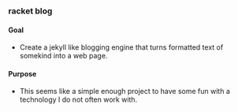 ### racket blog

#### Goal

* Create a jekyll like blogging engine that turns formatted text of somekind into a web
page.

#### Purpose

* This seems like a simple enough project to have some fun with a technology I do not often work with.


